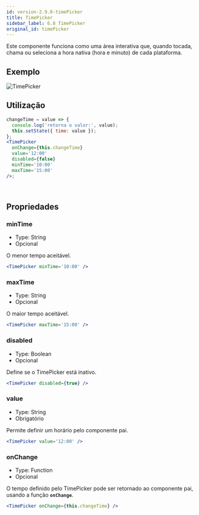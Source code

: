 ```yaml
---
id: version-2.9.0-timePicker
title: TimePicker
sidebar_label: 6.8 TimePicker
original_id: timePicker
---
```


Este componente funciona como uma área interativa que, quando tocada, chama ou seleciona a hora nativa (hora e minuto) de cada plataforma.

## Exemplo

![TimePicker](assets/images_components/v2.0.0/timePicker.png)
<br>

## Utilização

```jsx harmony
changeTime = value => {
  console.log('retorna o valor:', value);
  this.setState({ time: value });
};
<TimePicker
  onChange={this.changeTime}
  value='12:00'
  disabled={false}
  minTime='10:00'
  maxTime='15:00'
/>;
```

<br>

## Propriedades

### minTime

- Type: String
- Opcional

O menor tempo aceitável.<br>

```jsx harmony
<TimePicker minTime='10:00' />
```

### maxTime

- Type: String
- Opcional

O maior tempo aceitável.<br>

```jsx harmony
<TimePicker maxTime='15:00' />
```

### disabled

- Type: Boolean
- Opcional

Define se o TimePicker está inativo.<br>

```jsx
<TimePicker disabled={true} />
```

### value

- Type: String
- Obrigatório

Permite definir um horário pelo componente pai.<br>

```jsx harmony
<TimePicker value='12:00' />
```

### onChange

- Type: Function
- Opcional

O tempo definido pelo TimePicker pode ser retornado ao componente pai, usando a função **`onChange`**.<br>

```jsx harmony
<TimePicker onChange={this.changeTime} />
```
